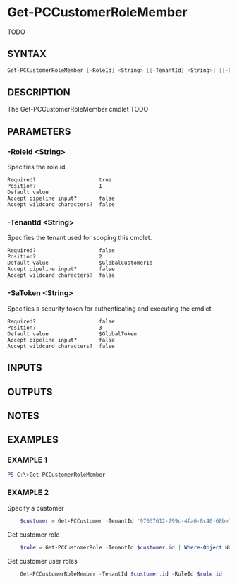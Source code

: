 # Get-PCCustomerRoleMember

TODO

## SYNTAX

```powershell
Get-PCCustomerRoleMember [-RoleId] <String> [[-TenantId] <String>] [[-SaToken] <String>] [<CommonParameters>]
```

## DESCRIPTION

The Get-PCCustomerRoleMember cmdlet TODO

## PARAMETERS

### -RoleId &lt;String&gt;

Specifies the role id.

```
Required?                    true
Position?                    1
Default value
Accept pipeline input?       false
Accept wildcard characters?  false
```

### -TenantId &lt;String&gt;

Specifies the tenant used for scoping this cmdlet.

```
Required?                    false
Position?                    2
Default value                $GlobalCustomerId
Accept pipeline input?       false
Accept wildcard characters?  false
```

### -SaToken &lt;String&gt;

Specifies a security token for authenticating and executing the cmdlet.

```
Required?                    false
Position?                    3
Default value                $GlobalToken
Accept pipeline input?       false
Accept wildcard characters?  false
```

## INPUTS

## OUTPUTS

## NOTES

## EXAMPLES

### EXAMPLE 1

```powershell
PS C:\>Get-PCCustomerRoleMember
```

### EXAMPLE 2

Specify a customer

```powershell
    $customer = Get-PCCustomer -TenantId '97037612-799c-4fa6-8c40-68be72c6b83c'
```

Get customer role

```powershell
    $role = Get-PCCustomerRole -TenantId $customer.id | Where-Object Name -EQ '<Role Name>'
```

Get customer user roles

```powershell
    Get-PCCustomerRoleMember -TenantId $customer.id -RoleId $role.id
```
